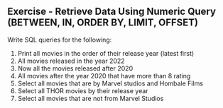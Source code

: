 ## Exercise - Retrieve Data Using Numeric Query (BETWEEN, IN, ORDER BY, LIMIT, OFFSET)

Write SQL queries for the following:

1. Print all movies in the order of their release year (latest first)
2. All movies released in the year 2022
3. Now all the movies released after 2020
4. All movies after the year 2020 that have more than 8 rating
5. Select all movies that are by Marvel studios and Hombale Films
6. Select all THOR movies by their release year
7. Select all movies that are not from Marvel Studios
